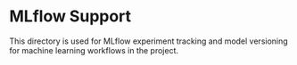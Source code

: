 # MLflow Support

This directory is used for MLflow experiment tracking and model versioning for machine learning workflows in the project.
